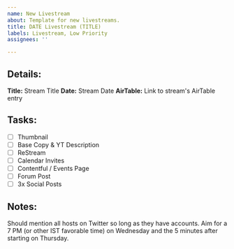 ```yaml
---
name: New Livestream
about: Template for new livestreams.
title: DATE Livestream (TITLE)
labels: Livestream, Low Priority
assignees: ''

---
```


## Details:
**Title:** Stream Title
**Date:** Stream Date
**AirTable:** Link to stream's AirTable entry

## Tasks:
- [ ] Thumbnail
- [ ] Base Copy & YT Description
- [ ] ReStream
- [ ] Calendar Invites
- [ ] Contentful / Events Page
- [ ] Forum Post
- [ ] 3x Social Posts

## Notes:
Should mention all hosts on Twitter so long as they have accounts. Aim for a 7 PM (or other IST favorable time) on Wednesday and the 5 minutes after starting on Thursday.
